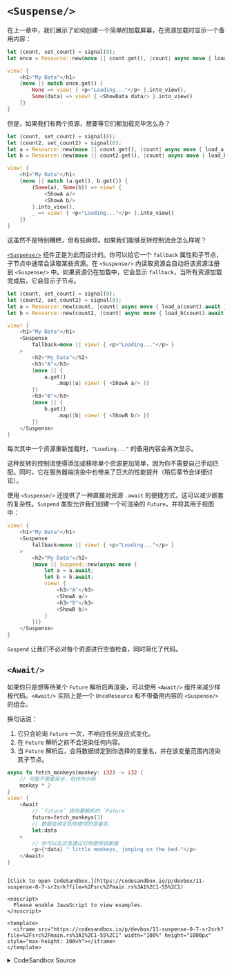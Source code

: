 # `<Suspense/>`

在上一章中，我们展示了如何创建一个简单的加载屏幕，在资源加载时显示一个备用内容：

```rust
let (count, set_count) = signal(0);
let once = Resource::new(move || count.get(), |count| async move { load_a(count).await });

view! {
    <h1>"My Data"</h1>
    {move || match once.get() {
        None => view! { <p>"Loading..."</p> }.into_view(),
        Some(data) => view! { <ShowData data/> }.into_view()
    }}
}
```

但是，如果我们有两个资源，想要等它们都加载完毕怎么办？

```rust
let (count, set_count) = signal(0);
let (count2, set_count2) = signal(0);
let a = Resource::new(move || count.get(), |count| async move { load_a(count).await });
let b = Resource::new(move || count2.get(), |count| async move { load_b(count).await });

view! {
    <h1>"My Data"</h1>
    {move || match (a.get(), b.get()) {
        (Some(a), Some(b)) => view! {
            <ShowA a/>
            <ShowA b/>
        }.into_view(),
        _ => view! { <p>"Loading..."</p> }.into_view()
    }}
}
```

这虽然不是特别糟糕，但有些麻烦。如果我们能够反转控制流会怎么样呢？

[`<Suspense/>`](https://docs.rs/leptos/latest/leptos/suspense/fn.Suspense.html) 组件正是为此而设计的。你可以给它一个 `fallback` 属性和子节点，子节点中通常会读取某些资源。在 `<Suspense/>` 内读取资源会自动将该资源注册到 `<Suspense/>` 中。如果资源仍在加载中，它会显示 `fallback`，当所有资源加载完成后，它会显示子节点。

```rust
let (count, set_count) = signal(0);
let (count2, set_count2) = signal(0);
let a = Resource::new(count, |count| async move { load_a(count).await });
let b = Resource::new(count2, |count| async move { load_b(count).await });

view! {
    <h1>"My Data"</h1>
    <Suspense
        fallback=move || view! { <p>"Loading..."</p> }
    >
        <h2>"My Data"</h2>
        <h3>"A"</h3>
        {move || {
            a.get()
                .map(|a| view! { <ShowA a/> })
        }}
        <h3>"B"</h3>
        {move || {
            b.get()
                .map(|b| view! { <ShowB b/> })
        }}
    </Suspense>
}
```

每次其中一个资源重新加载时，`"Loading..."` 的备用内容会再次显示。

这种反转的控制流使得添加或移除单个资源更加简单，因为你不需要自己手动匹配。同时，它在服务器端渲染中也带来了巨大的性能提升（稍后章节会详细讨论）。

使用 `<Suspense/>` 还提供了一种直接对资源 `.await` 的便捷方式，这可以减少嵌套的复杂性。`Suspend` 类型允许我们创建一个可渲染的 `Future`，并将其用于视图中：

```rust
view! {
    <h1>"My Data"</h1>
    <Suspense
        fallback=move || view! { <p>"Loading..."</p> }
    >
        <h2>"My Data"</h2>
        {move || Suspend::new(async move {
            let a = a.await;
            let b = b.await;
            view! {
                <h3>"A"</h3>
                <ShowA a/>
                <h3>"B"</h3>
                <ShowB b/>
            }
        })}
    </Suspense>
}
```

`Suspend` 让我们不必对每个资源进行空值检查，同时简化了代码。

## `<Await/>`

如果你只是想等待某个 `Future` 解析后再渲染，可以使用 `<Await/>` 组件来减少样板代码。`<Await/>` 实际上是一个 `OnceResource` 和不带备用内容的 `<Suspense/>` 的组合。

换句话说：

1. 它只会轮询 `Future` 一次，不响应任何反应式变化。
2. 在 `Future` 解析之前不会渲染任何内容。
3. 当 `Future` 解析后，会将数据绑定到你选择的变量名，并在该变量范围内渲染其子节点。

```rust
async fn fetch_monkeys(monkey: i32) -> i32 {
    // 可能不需要异步，但作为示例
    monkey * 2
}
view! {
    <Await
        // `future` 提供要解析的 `Future`
        future=fetch_monkeys(3)
        // 数据会绑定到你提供的变量名
        let:data
    >
        // 你可以在这里通过引用使用该数据
        <p>{*data} " little monkeys, jumping on the bed."</p>
    </Await>
}
```

```admonish sandbox title="Live example" collapsible=true

[Click to open CodeSandbox.](https://codesandbox.io/p/devbox/11-suspense-0-7-sr2srk?file=%2Fsrc%2Fmain.rs%3A1%2C1-55%2C1)

<noscript>
  Please enable JavaScript to view examples.
</noscript>

<template>
  <iframe src="https://codesandbox.io/p/devbox/11-suspense-0-7-sr2srk?file=%2Fsrc%2Fmain.rs%3A1%2C1-55%2C1" width="100%" height="1000px" style="max-height: 100vh"></iframe>
</template>

```

<details>
<summary>CodeSandbox Source</summary>

```rust
use gloo_timers::future::TimeoutFuture;
use leptos::prelude::*;

async fn important_api_call(name: String) -> String {
    TimeoutFuture::new(1_000).await;
    name.to_ascii_uppercase()
}

#[component]
pub fn App() -> impl IntoView {
    let (name, set_name) = signal("Bill".to_string());

    // this will reload every time `name` changes
    let async_data = LocalResource::new(move || important_api_call(name.get()));

    view! {
        <input
            on:change:target=move |ev| {
                set_name.set(ev.target().value());
            }
            prop:value=name
        />
        <p><code>"name:"</code> {name}</p>
        <Suspense
            // the fallback will show whenever a resource
            // read "under" the suspense is loading
            fallback=move || view! { <p>"Loading..."</p> }
        >
            // Suspend allows you use to an async block in the view
            <p>
                "Your shouting name is "
                {move || Suspend::new(async move {
                    async_data.await
                })}
            </p>
        </Suspense>
        <Suspense
            // the fallback will show whenever a resource
            // read "under" the suspense is loading
            fallback=move || view! { <p>"Loading..."</p> }
        >
            // the children will be rendered once initially,
            // and then whenever any resources has been resolved
            <p>
                "Which should be the same as... "
                {move || async_data.get().as_deref().map(ToString::to_string)}
            </p>
        </Suspense>
    }
}

fn main() {
    leptos::mount::mount_to_body(App)
}
```

</details>
</preview>
